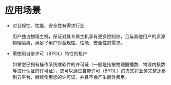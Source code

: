 # 应用场景<a name="deh_01_0008"></a>

-   对合规性、性能、安全性有需求行业

    用户独占物理主机，保证对其专属主机享有更多控制权，且与其他用户的资源物理隔离，满足了用户对合规性、性能、安全性的需求。

-   需使用自带许可（BYOL）特性的租户

    如果您已拥有操作系统或软件的许可证（一般是指按物理插槽数、物理内核数等进行认证的许可证），您可以通过自带许可（BYOL）的方式将业务完整迁移到云平台，继续使用您的许可证，并且不会产生额外费用。


